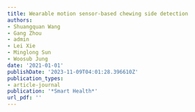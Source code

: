 ```yaml
---
title: Wearable motion sensor-based chewing side detection
authors:
- Shuangquan Wang
- Gang Zhou
- admin
- Lei Xie
- Minglong Sun
- Woosub Jung
date: '2021-01-01'
publishDate: '2023-11-09T04:01:28.396610Z'
publication_types:
- article-journal
publication: '*Smart Health*'
url_pdf: '' 
---
```

